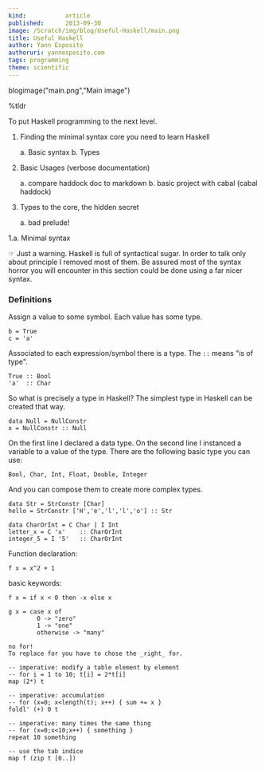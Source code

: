 ```yaml
---
kind:           article
published:      2013-09-30
image: /Scratch/img/blog/Useful-Haskell/main.png
title: Useful Haskell
author: Yann Esposito
authoruri: yannesposito.com
tags: programming
theme: scientific
---
```

blogimage("main.png","Main image")

<div class="intro">

%tldr


</div>

To put Haskell programming to the next level.

1. Finding the minimal syntax core you need to learn Haskell

    a. Basic syntax
    b. Types

2. Basic Usages (verbose documentation)

    a. compare haddock doc to markdown
    b. basic project with cabal (cabal haddock)

3. Types to the core, the hidden secret

    a. bad prelude!


1.a. Minimal syntax

☞ Just a warning. Haskell is full of syntactical sugar.
In order to talk only about principle I removed most of them.
Be assured most of the syntax horror you will encounter in this section
could be done using a far nicer syntax.

### Definitions

Assign a value to some symbol.
Each value has some type.

    b = True
    c = 'a'

Associated to each expression/symbol there is a type.
The `::` means "is of type".

    True :: Bool
    'a'  :: Char

So what is precisely a type in Haskell?
The simplest type in Haskell can be created that way.

    data Null = NullConstr
    x = NullConstr :: Null

On the first line I declared a data type.
On the second line I instanced a variable to a value of the type.
There are the following basic type you can use:

    Bool, Char, Int, Float, Double, Integer

And you can compose them to create more complex types.

    data Str = StrConstr [Char]
    hello = StrConstr ['H','e','l','l','o'] :: Str

    data CharOrInt = C Char | I Int
    letter_x = C 'x'    :: CharOrInt
    integer_5 = I '5'   :: CharOrInt


Function declaration:

    f x = x^2 + 1

basic keywords:

    f x = if x < 0 then -x else x

    g x = case x of
            0 -> "zero"
            1 -> "one"
            otherwise -> "many"

    no for!
    To replace for you have to chose the _right_ for.

    -- imperative: modify a table element by element
    -- for i = 1 to 10; t[i] = 2*t[i]
    map (2*) t

    -- imperative: accumulation
    -- for (x=0; x<length(t); x++) { sum += x }
    foldl' (+) 0 t

    -- imperative: many times the same thing
    -- for (x=0;x<10;x++) { something }
    repeat 10 something

    -- use the tab indice
    map f (zip t [0..])


